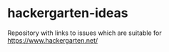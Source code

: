 # hackergarten-ideas
Repository with links to issues which are suitable for https://www.hackergarten.net/
